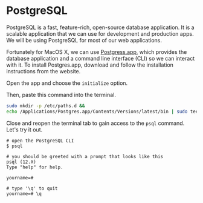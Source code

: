 # PostgreSQL

PostgreSQL is a fast, feature-rich, open-source database application. It is a scalable application that we can use for development and production apps. We will be using PostgreSQL for most of our web applications.

Fortunately for MacOS X, we can use [Postgress.app](https://postgresapp.com/), which provides the database application and a command line interface (CLI) so we can interact with it. To install Postgres.app, download and follow the installation instructions from the website.

Open the app and choose the `initialize` option.

Then, paste this command into the terminal.

```sh
sudo mkdir -p /etc/paths.d &&
echo /Applications/Postgres.app/Contents/Versions/latest/bin | sudo tee /etc/paths.d/postgresapp
```

Close and reopen the terminal tab to gain access to the `psql` command. Let's try it out.

```
# open the PostgreSQL CLI
$ psql

# you should be greeted with a prompt that looks like this
psql (12.X)
Type "help" for help.

yourname=#

# type '\q' to quit
yourname=# \q
```
